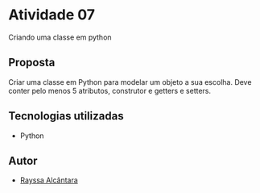 # Atividade 07
Criando uma classe em python

## Proposta

Criar uma classe em Python para modelar um objeto a sua escolha. Deve conter pelo menos 5 atributos, construtor e getters e setters.

## Tecnologias utilizadas

* Python

## Autor

* [Rayssa Alcântara](https://www.linkedin.com/in/rayssarte/) 
